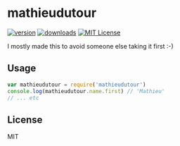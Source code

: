 # mathieudutour

[![version](https://img.shields.io/npm/v/mathieudutour.svg?style=flat-square)](http://npm.im/mathieudutour)
[![downloads](https://img.shields.io/npm/dm/mathieudutour.svg?style=flat-square)](http://npm-stat.com/charts.html?package=mathieudutour&from=2015-08-01)
[![MIT License](https://img.shields.io/npm/l/mathieudutour.svg?style=flat-square)](http://opensource.org/licenses/MIT)

I mostly made this to avoid someone else taking it first :-)

## Usage

```javascript
var mathieudutour = require('mathieudutour')
console.log(mathieudutour.name.first) // 'Mathieu'
// ... etc
```

## License

MIT
